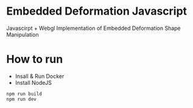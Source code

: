# Embedded Deformation Javascript

Javascirpt + Webgl Implementation of Embedded Deformation Shape Manipulation


# How to run

- Insall & Run Docker
- Install NodeJS


```
npm run build
npm run dev
```
